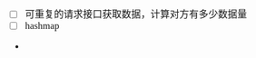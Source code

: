 <span  style="font-family: Simsun,serif; font-size: 17px; ">

- [ ] 可重复的请求接口获取数据，计算对方有多少数据量
- [ ] hashmap
- 

</span>